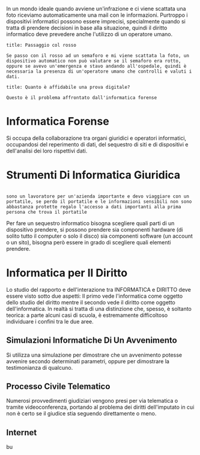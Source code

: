 In un mondo ideale quando avviene un'infrazione e ci viene scattata una foto riceviamo automaticamente una mail con le informazioni. Purtroppo i dispositivi informatici possono essere imprecisi, specialmente quando si tratta di prendere decisioni in base alla situazione, quindi il diritto informatico deve prevedere anche l'utilizzo di un operatore umano.

```ad-example
title: Passaggio col rosso

Se passo con il rosso ad un semaforo e mi viene scattata la foto, un dispositivo automatico non può valutare se il semaforo era rotto, oppure se avevo un'emergenza e stavo andando all'ospedale, quindi è necessaria la presenza di un'operatore umano che controlli e valuti i dati.

```


```ad-question
title: Quanto è affidabile una prova digitale?

Questo è il problema affrontato dall'informatica forense

```

# Informatica Forense

Si occupa della collaborazione tra organi giuridici e operatori informatici, occupandosi del reperimento di dati, del sequestro di siti e di dispositivi e dell'analisi dei loro rispettivi dati.

# Strumenti Di Informatica Giuridica

```ad-example

sono un lavoratore per un'azienda importante e devo viaggiare con un portatile, se perdo il portatile e le informazioni sensibili non sono abbastanza protette regalo l'accesso a dati importanti alla prima persona che trova il portatile

```

Per fare un sequestro informatico bisogna scegliere quali parti di un dispositivo prendere, si possono prendere sia componenti hardware (di solito tutto il computer o solo il disco) sia componenti software (un account o un sito), bisogna però essere in grado di scegliere quali elementi prendere.

# Informatica per Il Diritto

Lo studio del rapporto e dell'interazione tra INFORMATICA e DIRITTO deve essere visto sotto due aspetti: Il primo vede l'informatica come oggetto dello studio del diritto mentre il secondo vede il diritto come oggetto dell'informatica. In realtà si tratta di una distinzione che, spesso, è soltanto teorica: a parte alcuni casi di scuola, è estremamente difficoltoso individuare i confini tra le due aree.

## Simulazioni Informatiche Di Un Avvenimento

Si utilizza una simulazione per dimostrare che un avvenimento potesse avvenire secondo determinati parametri, oppure per dimostrare la testimonianza di qualcuno.

## Processo Civile Telematico

Numerosi provvedimenti giudiziari vengono presi per via telematica o tramite videoconferenza, portando al problema dei diritti dell'imputato in cui non è certo se il giudice stia seguendo direttamente o meno.

## Internet

bu
